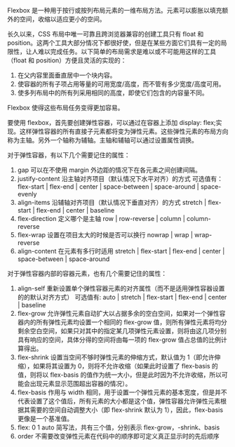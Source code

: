 Flexbox 是一种用于按行或按列布局元素的一维布局方法。元素可以膨胀以填充额外的空间，收缩以适应更小的空间。

长久以来，CSS 布局中唯一可靠且跨浏览器兼容的创建工具只有 float 和 position。这两个工具大部分情况下都很好使，但是在某些方面它们具有一定的局限性，让人难以完成任务。以下简单的布局需求是难以或不可能用这样的工具（float 和 position）方便且灵活的实现的：

1. 在父内容里面垂直居中一个块内容。
2. 使容器的所有子项占用等量的可用宽度/高度，而不管有多少宽度/高度可用。
3. 使多列布局中的所有列采用相同的高度，即使它们包含的内容量不同。

Flexbox 使得这些布局任务变得更加容易。

要使用 flexbox，首先要创建弹性容器，可以通过在容器上添加 display: flex;实现。这样弹性容器的所有直接子元素都将变为弹性元素。这些弹性元素的布局方向称为主轴。另外一个轴称为辅轴。主轴和辅轴可以通过设置属性调换。

对于弹性容器，有以下几个需要记住的属性：

1. gap
   可以在不使用 margin 外边距的情况下在各元素之间创建间隔。
2. justify-content
   沿主轴对齐项目（默认情况下水平对齐）的方式
   可选值有：flex-start | flex-end | center | space-between | space-around | space-evenly
3. align-items
   沿辅轴对齐项目（默认情况下垂直对齐）的方式
   stretch | flex-start | flex-end | center | baseline
4. flex-direction
   定义哪个是主轴
   row | row-reverse | column | column-reverse
5. flex-wrap
   设置在项目太大的时候是否可以换行
   nowrap | wrap | wrap-reverse
6. align-content
   在元素有多行时适用
   stretch | flex-start | flex-end | center | space-between | space-around

对于弹性容器内部的容器元素，也有几个需要记住的属性：

1. align-self
   重新设置单个弹性容器元素的对齐属性（而不是适用弹性容器设置的的默认对齐方式）
   可选值有: auto | stretch | flex-start | flex-end | center | baseline
2. flex-grow
   允许弹性元素自动扩大以占据多余的空白空间，如果对一个弹性容器内的所有弹性元素均设置一个相同的 flex-grow 值，则所有弹性元素将均分剩余空白空间，如果只对其中的指定某几项弹性元素设置，则将由这几项分别具有响应的空间，具体分得的空间将由每一项的 flex-grow 值占总值的比例计算得出。
3. flex-shrink
   设置当空间不够时弹性元素的伸缩方式，默认值为 1（即允许伸缩），如果将其设置为 0，则将不允许收缩（如果此时设置了 flex-basis 的值，则将以 flex-basis 的值作为统一大小，但是此时因为不允许收缩，所以可能会出现元素显示范围超出容器的情况）。
4. flex-basis
   作用与 width 相同，用于设置一个弹性元素的基本宽度，但是并不代表设置了这个值后，所有元素的大小都是这个值，弹性容器允许弹性元素根据其需要的空间自动调整大小（即 flex-shrink 默认为 1），因此，flex-basis 更像是一个基准值。
5. flex: 0 1 auto
   简写法，共有三个值，分别表示 flex-grow，-shrink、basis
6. order
   不需要改变弹性元素在代码中的顺序即可定义真正显示时的先后顺序
